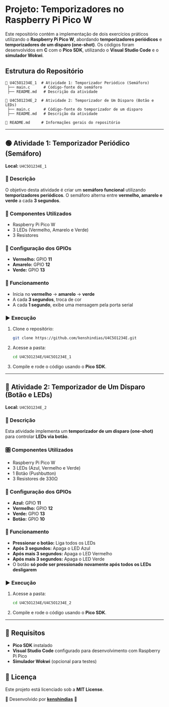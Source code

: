 # Projeto: Temporizadores no Raspberry Pi Pico W

Este repositório contém a implementação de dois exercícios práticos utilizando o **Raspberry Pi Pico W**, abordando **temporizadores periódicos** e **temporizadores de um disparo (one-shot)**. Os códigos foram desenvolvidos em **C** com o **Pico SDK**, utilizando o **Visual Studio Code** e o **simulador Wokwi**.

## Estrutura do Repositório

```
📂 U4C5O1234E_1  # Atividade 1: Temporizador Periódico (Semáforo)
 ├── main.c      # Código-fonte do semáforo
 ├── README.md   # Descrição da atividade

📂 U4C5O1234E_2  # Atividade 2: Temporizador de Um Disparo (Botão e LEDs)
 ├── main.c      # Código-fonte do temporizador de um disparo
 ├── README.md   # Descrição da atividade

📜 README.md     # Informações gerais do repositório
```

---

## 🟢 Atividade 1: Temporizador Periódico (Semáforo)
**Local:** `U4C5O1234E_1`

### 📌 Descrição
O objetivo desta atividade é criar um **semáforo funcional** utilizando **temporizadores periódicos**. O semáforo alterna entre **vermelho, amarelo e verde** a cada **3 segundos**.

### 🚦 Componentes Utilizados
- Raspberry Pi Pico W
- 3 LEDs (Vermelho, Amarelo e Verde)
- 3 Resistores 

### 🔧 Configuração dos GPIOs
- **Vermelho:** GPIO **11**
- **Amarelo:** GPIO **12**
- **Verde:** GPIO **13**

### 📜 Funcionamento
- Inicia no **vermelho** → **amarelo** → **verde**
- A cada **3 segundos**, troca de cor
- A cada **1 segundo**, exibe uma mensagem pela porta serial

### ▶️ Execução
1. Clone o repositório:  
   ```sh
   git clone https://github.com/kenshindias/U4C5O1234E.git
   ```
2. Acesse a pasta:  
   ```sh
   cd U4C5O1234E/U4C5O1234E_1
   ```
3. Compile e rode o código usando o **Pico SDK**.

---

## 🔴 Atividade 2: Temporizador de Um Disparo (Botão e LEDs)
**Local:** `U4C5O1234E_2`

### 📌 Descrição
Esta atividade implementa um **temporizador de um disparo (one-shot)** para controlar **LEDs via botão**.

### 🎛️ Componentes Utilizados
- Raspberry Pi Pico W
- 3 LEDs (Azul, Vermelho e Verde)
- 1 Botão (Pushbutton)
- 3 Resistores de 330Ω

### 🔧 Configuração dos GPIOs
- **Azul:** GPIO **11**
- **Vermelho:** GPIO **12**
- **Verde:** GPIO **13**
- **Botão:** GPIO **10**

### 📜 Funcionamento
- **Pressionar o botão:** Liga todos os LEDs
- **Após 3 segundos:** Apaga o LED Azul
- **Após mais 3 segundos:** Apaga o LED Vermelho
- **Após mais 3 segundos:** Apaga o LED Verde
- O botão **só pode ser pressionado novamente após todos os LEDs desligarem**

### ▶️ Execução
1. Acesse a pasta:  
   ```sh
   cd U4C5O1234E/U4C5O1234E_2
   ```
2. Compile e rode o código usando o **Pico SDK**.

---

## 📌 Requisitos
- **Pico SDK** instalado
- **Visual Studio Code** configurado para desenvolvimento com Raspberry Pi Pico
- **Simulador Wokwi** (opcional para testes)

## 📄 Licença
Este projeto está licenciado sob a **MIT License**.

📌 Desenvolvido por [**kenshindias**](https://github.com/kenshindias) 🚀
